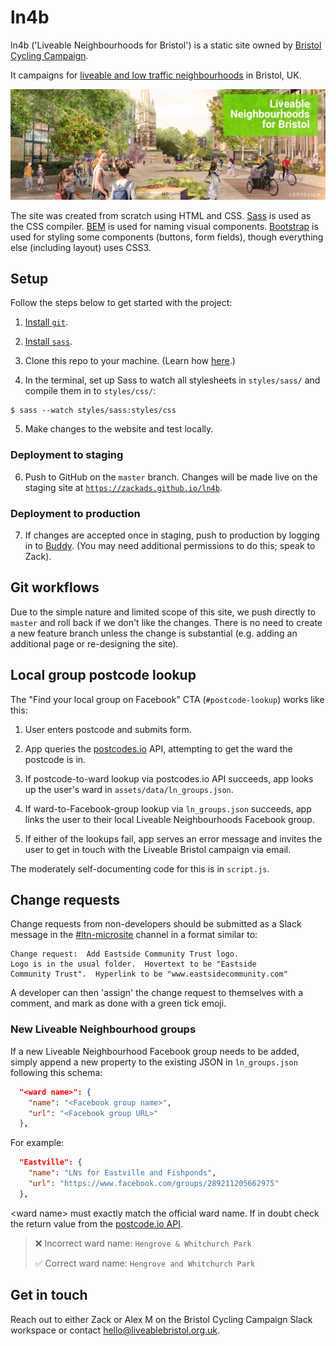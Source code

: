 # ln4b

ln4b ('Liveable Neighbourhoods for Bristol') is a static site owned by [Bristol Cycling Campaign](https://bristolcycling.org.uk).

It campaigns for [liveable and low traffic neighbourhoods](https://liveablebristol.org.uk/) in Bristol, UK.

![A liveable neighbourhood outside St Mary Redcliffe Church](assets/images/header-background.jpg)

The site was created from scratch using HTML and CSS. [Sass](https://sass-lang.com/) is used as the CSS compiler. [BEM](http://getbem.com/) is used for naming visual components. [Bootstrap](https://getbootstrap.com) is used for styling some components (buttons, form fields), though everything else (including layout) uses CSS3.

## Setup

Follow the steps below to get started with the project:

1. [Install `git`](https://git-scm.com/book/en/v2/Getting-Started-Installing-Git).

2. [Install `sass`](https://sass-lang.com/install).

3. Clone this repo to your machine. (Learn how [here](https://docs.github.com/en/github/creating-cloning-and-archiving-repositories/cloning-a-repository).)

4. In the terminal, set up Sass to watch all stylesheets in `styles/sass/` and compile them in to `styles/css/`:

```
$ sass --watch styles/sass:styles/css
```

5. Make changes to the website and test locally.

### Deployment to staging

6. Push to GitHub on the `master` branch. Changes will be made live on the staging site at [`https://zackads.github.io/ln4b`](https://zackads.github.io).

### Deployment to production

7. If changes are accepted once in staging, push to production by logging in to [Buddy](https://app.buddy.works/). (You may need additional permissions to do this; speak to Zack).

## Git workflows

Due to the simple nature and limited scope of this site, we push directly to `master` and roll back if we don't like the changes. There is no need to create a new feature branch unless the change is substantial (e.g. adding an additional page or re-designing the site).

## Local group postcode lookup

The "Find your local group on Facebook" CTA (`#postcode-lookup`) works like this:

1.  User enters postcode and submits form.

2.  App queries the [postcodes.io](http://postcodes.io/) API, attempting to get the ward the postcode is in.

3.  If postcode-to-ward lookup via postcodes.io API succeeds, app looks up the user's ward in `assets/data/ln_groups.json`.

4.  If ward-to-Facebook-group lookup via `ln_groups.json` succeeds, app links the user to their local Liveable Neighbourhoods Facebook group.

5.  If either of the lookups fail, app serves an error message and invites the user to get in touch with the Liveable Bristol campaign via email.

The moderately self-documenting code for this is in `script.js`.

## Change requests

Change requests from non-developers should be submitted as a Slack message in the [#ltn-microsite](https://bristolcycling.slack.com/archives/G016633DZ0C) channel in a format similar to:

```
Change request:  Add Eastside Community Trust logo.
Logo is in the usual folder.  Hovertext to be "Eastside
Community Trust".  Hyperlink to be "www.eastsidecommunity.com"
```

A developer can then 'assign' the change request to themselves with a comment, and mark as done with a green tick emoji.

### New Liveable Neighbourhood groups

If a new Liveable Neighbourhood Facebook group needs to be added, simply append a new property to the existing JSON in `ln_groups.json` following this schema:

```json
  "<ward name>": {
    "name": "<Facebook group name>",
    "url": "<Facebook group URL>"
  },
```

For example:

```json
  "Eastville": {
    "name": "LNs for Eastville and Fishponds",
    "url": "https://www.facebook.com/groups/289211205662975"
  },
```

\<ward name\> must exactly match the official ward name. If in doubt check the return value from the [postcode.io API](https://postcodes.io).

> ❌ Incorrect ward name: `Hengrove & Whitchurch Park`
>
> ✅ Correct ward name: `Hengrove and Whitchurch Park`

## Get in touch

Reach out to either Zack or Alex M on the Bristol Cycling Campaign Slack workspace or contact [hello@liveablebristol.org.uk](mailto:hello@liveablebristol.org.uk).
